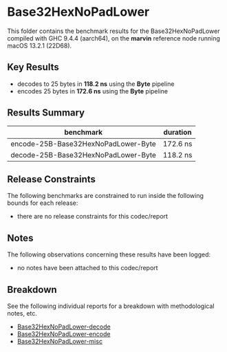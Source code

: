 # Base32HexNoPadLower

This folder contains the benchmark results for the Base32HexNoPadLower compiled with GHC 9.4.4 (aarch64), on the 
**marvin** reference node running macOS 13.2.1 (22D68).

## Key Results

* decodes to 25 bytes in **118.2 ns** using the **Byte** pipeline
* encodes 25 bytes in **172.6 ns** using the **Byte** pipeline

## Results Summary

| benchmark                           | duration |
| ----------------------------------- | -------- |
| encode-25B-Base32HexNoPadLower-Byte | 172.6 ns |
| decode-25B-Base32HexNoPadLower-Byte | 118.2 ns |

## Release Constraints

The following benchmarks are constrained to run inside the following bounds for each release:

* there are no release constraints for this codec/report

## Notes

The following observations concerning these results have been logged:
* no notes have been attached to this codec/report

## Breakdown

See the following individual reports for a breakdown with methodological notes, etc.

* [Base32HexNoPadLower-decode]
* [Base32HexNoPadLower-encode]
* [Base32HexNoPadLower-misc]

[Base32HexNoPadLower-decode]: <./Base32HexNoPadLower-decode/index.html>
[Base32HexNoPadLower-misc]: <./Base32HexNoPadLower-misc/index.html>
[Base32HexNoPadLower-encode]: <./Base32HexNoPadLower-encode/index.html>

